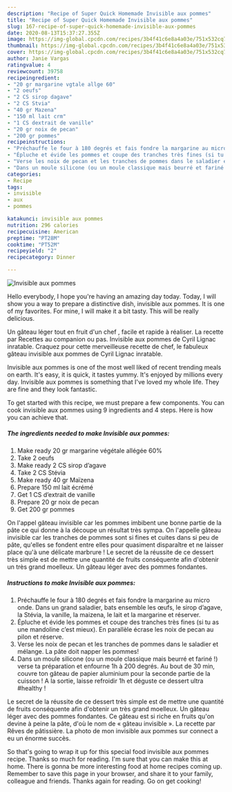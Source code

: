 ```yaml
---
description: "Recipe of Super Quick Homemade Invisible aux pommes"
title: "Recipe of Super Quick Homemade Invisible aux pommes"
slug: 167-recipe-of-super-quick-homemade-invisible-aux-pommes
date: 2020-08-13T15:37:27.355Z
image: https://img-global.cpcdn.com/recipes/3b4f41c6e8a4a03e/751x532cq70/invisible-aux-pommes-photo-principale-de-la-recette.jpg
thumbnail: https://img-global.cpcdn.com/recipes/3b4f41c6e8a4a03e/751x532cq70/invisible-aux-pommes-photo-principale-de-la-recette.jpg
cover: https://img-global.cpcdn.com/recipes/3b4f41c6e8a4a03e/751x532cq70/invisible-aux-pommes-photo-principale-de-la-recette.jpg
author: Janie Vargas
ratingvalue: 4
reviewcount: 39758
recipeingredient:
- "20 gr margarine vgtale allge 60"
- "2 oeufs"
- "2 CS sirop dagave"
- "2 CS Stvia"
- "40 gr Mazena"
- "150 ml lait crm"
- "1 CS dextrait de vanille"
- "20 gr noix de pecan"
- "200 gr pommes"
recipeinstructions:
- "Préchauffe le four à 180 degrés et fais fondre la margarine au micro onde. Dans un grand saladier, bats ensemble les œufs, le sirop d’agave, la Stévia, la vanille, la maizena, le lait et la margarine et réserver."
- "Épluche et évide les pommes et coupe des tranches très fines (si tu as une mandoline c’est mieux). En parallèle écrase les noix de pecan au pilon et réserve."
- "Verse les noix de pecan et les tranches de pommes dans le saladier et mélange. La pâte doit napper les pommes!"
- "Dans un moule silicone (ou un moule classique mais beurré et fariné !) verse ta préparation et enfourne 1h à 200 degrés. Au bout de 30 min, couvre ton gâteau de papier aluminium pour la seconde partie de la cuisson ! A la sortie, laisse refroidir 1h et déguste ce dessert ultra #healthy !"
categories:
- Recipe
tags:
- invisible
- aux
- pommes

katakunci: invisible aux pommes 
nutrition: 296 calories
recipecuisine: American
preptime: "PT28M"
cooktime: "PT52M"
recipeyield: "2"
recipecategory: Dinner

---
```



![Invisible aux pommes](https://img-global.cpcdn.com/recipes/3b4f41c6e8a4a03e/751x532cq70/invisible-aux-pommes-photo-principale-de-la-recette.jpg)

Hello everybody, I hope you're having an amazing day today. Today, I will show you a way to prepare a distinctive dish, invisible aux pommes. It is one of my favorites. For mine, I will make it a bit tasty. This will be really delicious.

Un gâteau léger tout en fruit d&#39;un chef , facile et rapide à réaliser. La recette par Recettes au companion ou pas. Invisible aux pommes de Cyril Lignac inratable. Craquez pour cette merveilleuse recette de chef, le fabuleux gâteau invisible aux pommes de Cyril Lignac inratable.

Invisible aux pommes is one of the most well liked of recent trending meals on earth. It's easy, it is quick, it tastes yummy. It's enjoyed by millions every day. Invisible aux pommes is something that I've loved my whole life. They are fine and they look fantastic.


To get started with this recipe, we must prepare a few components. You can cook invisible aux pommes using 9 ingredients and 4 steps. Here is how you can achieve that.

<!--inarticleads1-->

##### The ingredients needed to make Invisible aux pommes:

1. Make ready 20 gr margarine végétale allégée 60%
1. Take 2 oeufs
1. Make ready 2 CS sirop d’agave
1. Take 2 CS Stévia
1. Make ready 40 gr Maïzena
1. Prepare 150 ml lait écrémé
1. Get 1 CS d’extrait de vanille
1. Prepare 20 gr noix de pecan
1. Get 200 gr pommes


On l&#39;appel gâteau invisible car les pommes imbibent une bonne partie de la pâte ce qui donne à la découpe un résultat très sympa. On l&#39;appelle gâteau invisible car les tranches de pommes sont si fines et cuites dans si peu de pâte, qu&#39;elles se fondent entre elles pour quasiment disparaître et ne laisser place qu&#39;à une délicate marbrure ! Le secret de la réussite de ce dessert très simple est de mettre une quantité de fruits conséquente afin d&#39;obtenir un très grand moelleux. Un gâteau léger avec des pommes fondantes. 

<!--inarticleads2-->

##### Instructions to make Invisible aux pommes:

1. Préchauffe le four à 180 degrés et fais fondre la margarine au micro onde. Dans un grand saladier, bats ensemble les œufs, le sirop d’agave, la Stévia, la vanille, la maizena, le lait et la margarine et réserver.
1. Épluche et évide les pommes et coupe des tranches très fines (si tu as une mandoline c’est mieux). En parallèle écrase les noix de pecan au pilon et réserve.
1. Verse les noix de pecan et les tranches de pommes dans le saladier et mélange. La pâte doit napper les pommes!
1. Dans un moule silicone (ou un moule classique mais beurré et fariné !) verse ta préparation et enfourne 1h à 200 degrés. Au bout de 30 min, couvre ton gâteau de papier aluminium pour la seconde partie de la cuisson ! A la sortie, laisse refroidir 1h et déguste ce dessert ultra #healthy !


Le secret de la réussite de ce dessert très simple est de mettre une quantité de fruits conséquente afin d&#39;obtenir un très grand moelleux. Un gâteau léger avec des pommes fondantes. Ce gâteau est si riche en fruits qu&#39;on devine à peine la pâte, d&#39;où le nom de « gâteau invisible ». La recette par Rêves de pâtissière. La photo de mon invisible aux pommes sur connect a eu un énorme succès. 

So that's going to wrap it up for this special food invisible aux pommes recipe. Thanks so much for reading. I'm sure that you can make this at home. There is gonna be more interesting food at home recipes coming up. Remember to save this page in your browser, and share it to your family, colleague and friends. Thanks again for reading. Go on get cooking!
